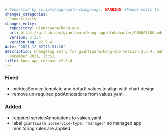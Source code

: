 ```yaml
---
# Generated by scripts/aggregate-changelogs. WARNING: Manual edits to this files will be overwritten.
changes_categories:
- Connectivity
changes_entry:
  repository: giantswarm/kong-app
  url: https://github.com/giantswarm/kong-app/blob/master/CHANGELOG.md#234---2021-12-02
  version: 2.3.4
  version_tag: v2.3.4
date: '2021-12-02T13:51:20'
description: Changelog entry for giantswarm/kong-app version 2.3.4, published on 02
  December 2021, 13:51.
title: kong-app release v2.3.4
---
```


### Fixed
- metricsService template and default values to align with chart design
- remove un-required podAnnotations from values.yaml
### Added
- required serviceAnnotations to values.yaml
- label `giantswarm.io/service-type: "managed"` so managed app monitoring rules are applied

